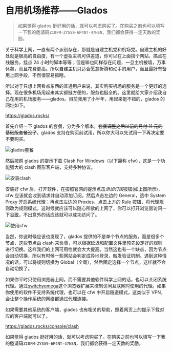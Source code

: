 # 自用机场推荐——Glados

> 如果觉得 glados 挺好用的话，就可以考虑购买了。在购买之前也可以填写一下我的邀请码`ZI0FM-ZYSS9-6P4NT-47NSN`，我们都会获得一定天数的奖励。

关于科学上网，一直有两个派别存在，那就是自建主机党和机场党。自建主机的好处就是极高的自由度，有一个虚拟主机可供差遣，你可以在上面搭个网站，搞点在线服务，挂点 24 小时的脚本等等；但是嘛也同样存在问题，一旦主机被墙，万事休矣，而且花费更高。所以自建主机只适合愿意折腾和动手的用户，而且最好有备用上网手段，不然很容易抓瞎。

所以对于只想上网看点东西的普通用户来说，其实购买机场的服务是一个更好的选择。现在很多机场用起来其实都挺方便的，服务也挺全的。这里就给大家介绍我自己在用的机场服务——glados。目前我用了小半年，用起来挺不错的，glados 的网址如下。

<https://glados.rocks/>

首先介绍一下 glados 的套餐，分为多个版本，~~套餐调整之后以前的月付 11 元的基础版套餐没了~~。glados 支持在购买前试用，所以你大可以先试用一下再决定要不要购买。

![glados套餐](https://files.catbox.moe/rplwyd.png)

然后按照 glados 的提示下载 Clash For Windows（以下简称 cfw），这是一个功能强大的 clash 图形客户端，支持多种协议。

![安装clash](https://files.catbox.moe/04qaij.png)

安装好 cfw 后，打开软件，在按照官网的提示点击*添加订阅*按钮(如上图所示)，cfw 应该就会收到请求并自动添加订阅。然后点击左边的 General，选中 System Proxy 开启系统代理；再点击左边的 Proxies，点击上方的 Rule 按钮，将代理规则改为规则模式。这时候就应该可以随心所欲的上网了，你可以打开浏览器访问一下[谷歌](https://www.google.com)，不出意外的话应该就可以成功访问了。

![使用cfw](https://files.catbox.moe/sm5k2i.png)

当然，你这时候应该也发现了，glados 提供的不是单个节点的服务，而是很多个节点，这些节点由 clash 来负责，可以根据延迟和配置文件里预先设定好的规则进行切换。这样我们的上网可用性就会大大提高。当然这也有一个缺点，因为节点会自动切换，所以有时候一些网站会判定成异地登录，触发验证机制。遇到这种情况的话，可以将规则切换为 Global（全局），然后固定选择一个节点，这样就不会自动切换了。

如果你平时只使用浏览器上网，而不需要其他软件科学上网的话，也可以关闭系统代理。通过[switchyomega](https://chrome.google.com/webstore/detail/proxy-switchyomega/padekgcemlokbadohgkifijomclgjgif)这个浏览器扩展来控制访问互联网时使用的代理。如果你使用的软件不支持系统代理，也可以在 cfw 中开启隧道模式，这类似于 VPN，会让整个操作系统的网络都通过代理连接。

如果需要其他系统的客户端，glados 也有相关的帮助，照着网页上的提示下载对应的客户端就可以了。

<https://glados.rocks/console/clash>

如果觉得 glados 挺好用的话，就可以考虑购买了。在购买之前也可以填写一下我的邀请码`ZI0FM-ZYSS9-6P4NT-47NSN`，我们都会获得一定天数的奖励。
